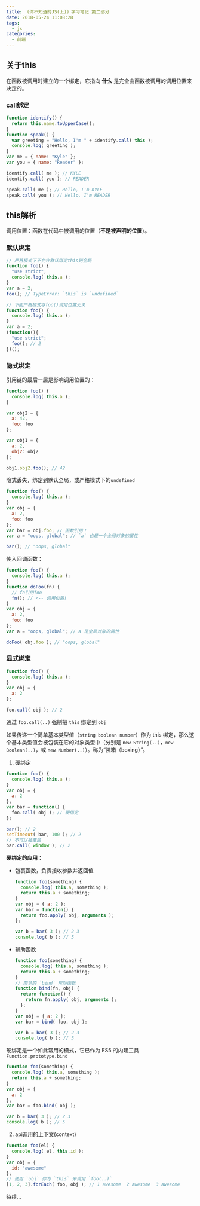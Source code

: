 ```yaml
---
title: 《你不知道的JS(上)》学习笔记 第二部分
date: 2018-05-24 11:08:28
tags:
  - js
categories:
  - 前端
---
```


## 关于this

在函数被调用时建立的一个绑定，它指向 __什么__ 是完全由函数被调用的调用位置来决定的。

### call绑定
```js
function identify() {
  return this.name.toUpperCase();
}
function speak() {
  var greeting = "Hello, I'm " + identify.call( this );
  console.log( greeting );
}
var me = { name: "Kyle" };
var you = { name: "Reader" };

identify.call( me ); // KYLE
identify.call( you ); // READER

speak.call( me ); // Hello, I'm KYLE
speak.call( you ); // Hello, I'm READER
```

<!-- more -->

## this解析

调用位置：函数在代码中被调用的位置（__不是被声明的位置__）。

### 默认绑定
```js
// 严格模式下不允许默认绑定this到全局
function foo() {
  "use strict";
  console.log( this.a );
}
var a = 2;
foo(); // TypeError: `this` is `undefined`

// 下面严格模式与foo()调用位置无关
function foo() {
  console.log( this.a );
}
var a = 2;
(function(){
  "use strict";
  foo(); // 2
})();
```

### 隐式绑定

引用链的最后一层是影响调用位置的：

```js
function foo() {
  console.log( this.a );
}

var obj2 = {
  a: 42,
  foo: foo
};

var obj1 = {
  a: 2,
  obj2: obj2
};

obj1.obj2.foo(); // 42
```

隐式丢失，绑定到默认全局，或严格模式下的`undefined`

```js
function foo() {
  console.log( this.a );
}
var obj = {
  a: 2,
  foo: foo
};
var bar = obj.foo; // 函数引用！
var a = "oops, global"; // `a` 也是一个全局对象的属性

bar(); // "oops, global"
```

传入回调函数：

```js
function foo() {
  console.log( this.a );
}
function doFoo(fn) {
  // fn引用foo
  fn(); // <-- 调用位置!
}
var obj = {
  a: 2,
  foo: foo
};
var a = "oops, global"; // a 是全局对象的属性

doFoo( obj.foo ); // "oops, global"
```

### 显式绑定

```js
function foo() {
  console.log( this.a );
}
var obj = {
  a: 2
};

foo.call( obj ); // 2
```
通过 `foo.call(..)` 强制把 `this` 绑定到 `obj`

如果传递一个简单基本类型值（`string boolean number`）作为 this 绑定，那么这个基本类型值会被包装在它的对象类型中（分别是 `new String(..)`，`new Boolean(..)`，或 `new Number(..)`）。称为“装箱（boxing）”。

1. 硬绑定
```js
function foo() {
  console.log( this.a );
}
var obj = {
  a: 2
};
var bar = function() {
  foo.call( obj ); // 硬绑定
};

bar(); // 2
setTimeout( bar, 100 ); // 2
// 不可以被覆盖
bar.call( window ); // 2
```

__硬绑定的应用：__

- 包裹函数，负责接收参数并返回值
  ```js
  function foo(something) {
    console.log( this.a, something );
    return this.a + something;
  }
  var obj = { a: 2 };
  var bar = function() {
    return foo.apply( obj, arguments );
  };

  var b = bar( 3 ); // 2 3
  console.log( b ); // 5
  ```

- 辅助函数
  ```js
  function foo(something) {
    console.log( this.a, something );
    return this.a + something;
  }
  // 简单的 `bind` 帮助函数
  function bind(fn, obj) {
    return function() {
      return fn.apply( obj, arguments );
    };
  }
  var obj = { a: 2 };
  var bar = bind( foo, obj );

  var b = bar( 3 ); // 2 3
  console.log( b ); // 5
  ```

硬绑定是一个如此常用的模式，它已作为 ES5 的内建工具 `Function.prototype.bind`
```js
function foo(something) {
  console.log( this.a, something );
  return this.a + something;
}
var obj = {
  a: 2
};
var bar = foo.bind( obj );

var b = bar( 3 ); // 2 3
console.log( b ); // 5
```

2. api调用的上下文(context)

```js
function foo(el) {
  console.log( el, this.id );
}
var obj = {
  id: "awesome"
};
// 使用 `obj` 作为 `this` 来调用 `foo(..)`
[1, 2, 3].forEach( foo, obj ); // 1 awesome  2 awesome  3 awesome
```

待续...